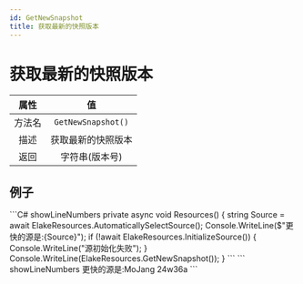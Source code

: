 ```yaml
---
id: GetNewSnapshot
title: 获取最新的快照版本
---
```


# 获取最新的快照版本

|       属性        |                           值                           |
| :---------------: | :----------------------------------------------------: |
|      方法名       |                   `GetNewSnapshot()`                   |
|       描述        |                   获取最新的快照版本                   |
|       返回        |                     字符串(版本号)                     |

## 例子

<Tabs>
    <TabItem value="Code" label="代码">
        ```C# showLineNumbers
        private async void Resources()
        {
            string Source = await ElakeResources.AutomaticallySelectSource();
            Console.WriteLine($"更快的源是:{Source}");
            if (!await ElakeResources.InitializeSource())
            {
                Console.WriteLine("源初始化失败");
            }
            Console.WriteLine(ElakeResources.GetNewSnapshot());
        }
        ```
    </TabItem>
    <TabItem value="Return" label="返回">
        ``` showLineNumbers
        更快的源是:MoJang
        24w36a
        ```
    </TabItem>
</Tabs>
